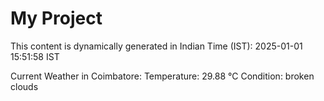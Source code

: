 # My Project

This content is dynamically generated in Indian Time (IST): 2025-01-01 15:51:58 IST


Current Weather in Coimbatore:
Temperature: 29.88 °C
Condition: broken clouds

